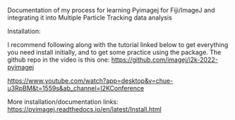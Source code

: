 Documentation of my process for learning Pyimagej for Fiji/ImageJ and integrating it into Multiple Particle Tracking data analysis

Installation:

I recommend following along with the tutorial linked below to get everything you need install initially, and to get some practice using the package. The github repo in the video is this one: https://github.com/imagej/i2k-2022-pyimagej

https://www.youtube.com/watch?app=desktop&v=chue-u3RpBM&t=1559s&ab_channel=I2KConference

More installation/documentation links:
https://pyimagej.readthedocs.io/en/latest/Install.html






